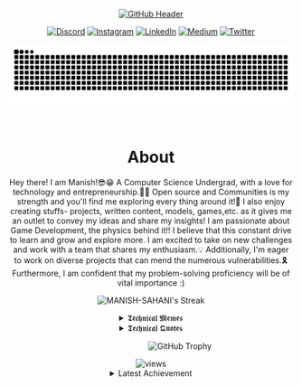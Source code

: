 <div align="center">

<!--[![GitHub Header](https://github.com/MANISH-SAHANI/MANISH-SAHANI/assets/91081774/12d7b148-a643-4280-8e88-b1883684456e)](https://manishsahani.me/)-->

[![GitHub Header](https://github.com/MANISH-SAHANI/MANISH-SAHANI/assets/91081774/8d51bfbd-6f2b-431d-863a-0c7fd4e47482)](https://manishsahani.me/)

<!--[![GitHub Header](https://github.com/MANISH-SAHANI/MANISH-SAHANI/assets/91081774/e8a1371a-9f83-4cc0-995a-f2d136e8446e)](https://manishsahani.me/)-->

    
<!--Socials-->

[![Discord](https://img.shields.io/badge/Discord-%237289DA.svg?logo=discord&logoColor=white)](https://discordapp.com/users/1035905809441378314) 
[![Instagram](https://img.shields.io/badge/Instagram-%23E4405F.svg?logo=Instagram&logoColor=white)](https://www.instagram.com/ig_manish_xx/) 
[![LinkedIn](https://img.shields.io/badge/LinkedIn-%230077B5.svg?logo=linkedin&logoColor=white)](https://www.linkedin.com/in/manish-Sahani-ms/) 
[![Medium](https://img.shields.io/badge/Medium-12100E?logo=medium&logoColor=white)](https://medium.com/@manishsahani1743) 
[![Twitter](https://img.shields.io/badge/Twitter-%231DA1F2.svg?logo=Twitter&logoColor=white)](https://twitter.com/Manish_Sahani70) 


<!--Snake Contribution Graph-->    
    
![𝙶𝚒𝚝𝚑𝚞𝚋 𝙲𝚘𝚗𝚝𝚛𝚒𝚋𝚞𝚝𝚒𝚘𝚗 𝙶𝚛𝚊𝚙𝚑](/contribution.svg)
    
<br/>
    
<!--Snake Contribution Graph Ends--> 
 
    
    
<!--About-->

<h1> About </h1> 
    
 <p> Hey there! I am Manish!😎😁 A Computer Science Undergrad, with a love for technology and entrepreneurship.👩‍💻 
     Open source and Communities is my strength and you'll find me exploring every thing around it!🔎
     I also enjoy creating stuffs- projects, written content, models, games,etc. as it gives me an outlet to convey my ideas and share my insights! 
     I am passionate about Game Development, the physics behind it!! I believe that this constant drive to learn and grow and explore more. I am excited to take on new challenges and work with a team that shares my enthusiasm.💡
     Additionally, I'm eager to work on diverse projects that can mend the numerous vulnerabilities.🎗️Furthermore, I am confident that my problem-solving proficiency will be of vital importance :) 

</p>

<!--About Ends-->
    
<!--Recent Activity & Streaks-->

![MANISH-SAHANI's Streak](https://github-readme-streak-stats.herokuapp.com/?user=MANISH-SAHANI&theme=radical&hide_border=false)

<!--Recent Activity & Streaks End-->    

<details>
<summary>𝕿𝖊𝖈𝖍𝖓𝖎𝖈𝖆𝖑 𝕸𝖊𝖒𝖊𝖘</summary>

![Jokes Card](https://readme-jokes.vercel.app/api?theme=pinkish&hideBorder&textColor=292b36&aColor=#292b36&qColor=#b41375)

</details>
<!-- Joke for the day Ends -->

<!--Quote of the Day-->

<details>
<summary>𝕿𝖊𝖈𝖍𝖓𝖎𝖈𝖆𝖑 𝕼𝖚𝖔𝖙𝖊𝖘</summary>

![Quotes](https://quotes-github-readme.vercel.app/api?type=vertical&theme=dracula)

</details>
<!--Quote of the Day Ends-->


&nbsp;&nbsp;&nbsp;&nbsp;&nbsp;&nbsp;&nbsp;&nbsp;&nbsp;&nbsp;&nbsp;&nbsp;&nbsp;&nbsp;&nbsp;&nbsp;&nbsp;&nbsp;&nbsp;&nbsp;&nbsp;&nbsp;&nbsp;&nbsp;&nbsp; 
![GitHub Trophy](https://github-profile-trophy.vercel.app/?username=MANISH-SAHANI&column=8&row=1&theme=dracula&no-frame=true)

<!--Trophy Ends-->


<!--Profile Views Badge-->

<div align="center"><img src="https://komarev.com/ghpvc/?username=MANISH-SAHANI&style=circle&color=dd6286" alt="views"/></div>

<!--Profile Views Badge End-->

<!--RickRoll-->

<details>
    <summary>Latest Achievement</summary>
    <p><strong>Rick Rolling You! I am aware of all the Internet Traditions and I am never gonna give them up!</strong></p>
    <a href="https://discord.com/invite/HAJVhyaheu" target="_blank"><img src="https://user-images.githubusercontent.com/5713670/87202985-820dcb80-c2b6-11ea-9f56-7ec461c497c3.gif" width="180" height="auto" /></a>
    <a href="https://discord.com/invite/HAJVhyaheu" target="_blank"><img src="https://media.giphy.com/media/Vuw9m5wXviFIQ/source.gif" width="280" height="auto" /></a>
    <a href="https://discord.com/invite/HAJVhyaheu" target="_blank"><img src="https://user-images.githubusercontent.com/5713670/87202985-820dcb80-c2b6-11ea-9f56-7ec461c497c3.gif" width="180" height="auto" /></a>
    <div>
    <img src="https://cultofthepartyparrot.com/parrots/hd/illuminatiparrot.gif" width="30" height="30"/>
    <img src="https://cultofthepartyparrot.com/flags/hd/indiaparrot.gif" width="30" height="30"/>
    <img src="https://cultofthepartyparrot.com/parrots/asyncparrot.gif" width="36" height="30"/>
    <img src="https://cultofthepartyparrot.com/parrots/hd/exceptionallyfastparrot.gif" width="30" height="30"/>
    <img src="https://cultofthepartyparrot.com/parrots/hd/60fpsparrot.gif" width="30" height="30"/>
    <img src="https://cultofthepartyparrot.com/parrots/hd/jumpingparrot.gif" width="30" height="30"/>
    <img src="https://cultofthepartyparrot.com/parrots/hd/opensourceparrot.gif" width="30" height="30"/>
    <img src="https://cultofthepartyparrot.com/parrots/hd/dealwithitnowparrot.gif" width="30" height="30"/>
    <img src="https://cultofthepartyparrot.com/parrots/hd/hypnoparrotlight.gif" width="30" height="30"/>
    <img src="https://cultofthepartyparrot.com/parrots/databaseparrot.gif" width="30" height="30"/>
    <img src="https://cultofthepartyparrot.com/parrots/fixparrot.gif" width="36" height="30"/>
    <img src="https://cultofthepartyparrot.com/parrots/hd/laptop_parrot.gif" width="30" height="30"/>
    <img src="https://cultofthepartyparrot.com/parrots/hd/githubparrot.gif" width="30" height="30"/>
    <img src="https://cultofthepartyparrot.com/parrots/hd/levitationparrot.gif" width="30" height="30"/>
    <img src="https://cultofthepartyparrot.com/parrots/hd/meldparrot.gif" width="30" height="30"/>
    <img src="https://cultofthepartyparrot.com/parrots/slomoparrot.gif" width="30" height="30"/>
    <img src="https://cultofthepartyparrot.com/parrots/hd/moonwalkingparrot.gif" width="30" height="30"/>
    <img src="https://cultofthepartyparrot.com/parrots/hd/stableparrot.gif" width="30" height="30"/>
    <img src="https://cultofthepartyparrot.com/parrots/hd/scienceparrot.gif" width="30" height="30"/>
    <img src="https://cultofthepartyparrot.com/parrots/hd/pirateparrot.gif" width="30" height="30"/>
    <img src="https://cultofthepartyparrot.com/parrots/hd/footballparrot.gif" width="30" height="30"/>
    <img src="https://cultofthepartyparrot.com/parrots/hd/spinningparrot.gif" width="30" height="30"/>
    <img src="https://cultofthepartyparrot.com/parrots/hd/hypnoparrotdark.gif" width="30" height="30"/>
    <img src="https://cultofthepartyparrot.com/parrots/hd/mustacheparrot.gif" width="30" height="30"/>
</div>
<!-- <img src="https://raw.githubusercontent.com/trinib/trinib/d2e2d90f68200d727900433f422c0a1de222919c/images/banner.svg"  width="600"> -->
<!-- <img src="https://raw.githubusercontent.com/trinib/trinib/a5f17399d881c5651a89bfe4a621014b08346cf0/images/marquee2.svg" width="1000"> -->

</details>
